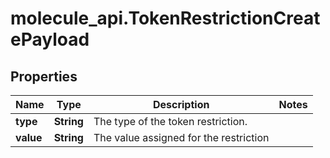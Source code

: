 # molecule_api.TokenRestrictionCreatePayload

## Properties
Name | Type | Description | Notes
------------ | ------------- | ------------- | -------------
**type** | **String** | The type of the token restriction. | 
**value** | **String** | The value assigned for the restriction | 


